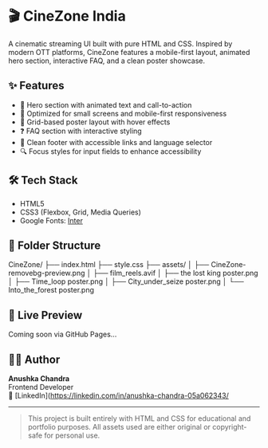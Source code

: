 # 🎬 CineZone India

A cinematic streaming UI built with pure HTML and CSS. Inspired by modern OTT platforms, CineZone features a mobile-first layout, animated hero section, interactive FAQ, and a clean poster showcase.

## ✨ Features

- 🎥 Hero section with animated text and call-to-action
- 📱 Optimized for small screens and mobile-first responsiveness
- 🧩 Grid-based poster layout with hover effects
- ❓ FAQ section with interactive styling
- 📌 Clean footer with accessible links and language selector
- 🔍 Focus styles for input fields to enhance accessibility

## 🛠️ Tech Stack

- HTML5
- CSS3 (Flexbox, Grid, Media Queries)
- Google Fonts: [Inter](https://fonts.google.com/specimen/Inter)

## 📁 Folder Structure

CineZone/
├── index.html
├── style.css
├── assets/
│   ├── CineZone-removebg-preview.png
│   ├── film_reels.avif
│   ├── the lost king poster.png
│   ├── Time_loop poster.png
│   ├── City_under_seize poster.png
│   └── Into_the_forest poster.png


## 🚀 Live Preview

Coming soon via GitHub Pages...

## 👩‍💻 Author

**Anushka Chandra**  
Frontend Developer  
💼 [LinkedIn](https://linkedin.com/in/anushka-chandra-05a062343/

---

> This project is built entirely with HTML and CSS for educational and portfolio purposes. All assets used are either original or copyright-safe for personal use.

